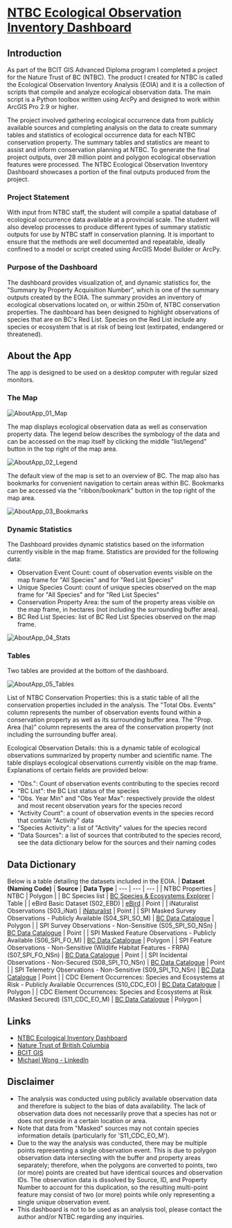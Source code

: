 # <a href="https://experience.arcgis.com/experience/9f5e1b7057da4f939e020e861d85e788">NTBC Ecological Observation Inventory Dashboard</a>

## Introduction
As part of the BCIT GIS Advanced Diploma program I completed a project for the Nature Trust of BC (NTBC). The product I created for NTBC is called the Ecological Observation Inventory Analysis (EOIA) and it is a collection of scripts that compile and analyze ecological observation data. The main script is a Python toolbox written using ArcPy and designed to work within ArcGIS Pro 2.9 or higher.

The project involved gathering ecological occurrence data from publicly available sources and completing analysis on the data to create summary tables and statistics of ecological occurrence data for each NTBC conservation property. The summary tables and statistics are meant to assist and inform conservation planning at NTBC. To generate the final project outputs, over 28 million point and polygon ecological observation features were processed. The NTBC Ecological Observation Inventory Dashboard showcases a portion of the final outputs produced from the project. 

### Project Statement
With input from NTBC staff, the student will compile a spatial database of ecological occurrence data available at a provincial scale. The student will also develop processes to produce different types of summary statistic outputs for use by NTBC staff in conservation planning. It is important to ensure that the methods are well documented and repeatable, ideally confined to a model or script created using ArcGIS Model Builder or ArcPy.

### Purpose of the Dashboard
The dashboard provides visualization of, and dynamic statistics for, the "Summary by Property Acquisition Number", which is one of the summary outputs created by the EOIA. The summary provides an inventory of ecological observations located on, or within 250m of, NTBC conservation properties. The dashboard has been designed to highlight observations of species that are on BC's Red List. Species on the Red List include any species or ecosystem that is at risk of being lost (extirpated, endangered or threatened).

## About the App
The app is designed to be used on a desktop computer with regular sized monitors.

### The Map

![AboutApp_01_Map](./EOIA_01_Dashboard.png)

The map displays ecological observation data as well as conservation property data. The legend below describes the symbology of the data and can be accessed on the map itself by clicking the middle "list/legend" button in the top right of the map area.

![AboutApp_02_Legend](./EOIA_02_Legend.png)

The default view of the map is set to an overview of BC. The map also has bookmarks for convenient navigation to certain areas within BC. Bookmarks can be accessed via the "ribbon/bookmark" button in the top right of the map area.

![AboutApp_03_Bookmarks](./EOIA_03_Bookmarks.png)

### Dynamic Statistics
The Dashboard provides dynamic statistics based on the information currently visible in the map frame. Statistics are provided for the following data:
- Observation Event Count: count of observation events visible on the map frame for "All Species" and for "Red List Species"
- Unique Species Count: count of unique species observed on the map frame for "All Species" and for "Red List Species"
- Conservation Property Area: the sum of the property areas visible on the map frame, in hectares (not including the surrounding buffer area).
- BC Red List Species: list of BC Red List Species observed on the map frame.

![AboutApp_04_Stats](./EOIA_04_Statistics.png)

### Tables
Two tables are provided at the bottom of the dashboard.

![AboutApp_05_Tables](./EOIA_05_Tables.png)

List of NTBC Conservation Properties: this is a static table of all the conservation properties included in the analysis. The "Total Obs. Events" column represents the number of observation events found within a conservation property as well as its surrounding buffer area. The "Prop. Area (ha)" column represents the area of the conservation property (not including the surrounding buffer area).

Ecological Observation Details: this is a dynamic table of ecological observations summarized by property number and scientific name. The table displays ecological observations currently visible on the map frame. Explanations of certain fields are provided below:
- "Obs.": Count of observation events contributing to the species record
- "BC List": the BC List status of the species
- "Obs. Year Min" and "Obs Year Max": respectively provide the oldest and most recent observation years for the species record
- "Activity Count": a count of observation events in the species record that contain "Activity" data
- "Species Activity": a list of "Activity" values for the species record
- "Data Sources": a list of sources that contributed to the species record, see the data dictionary below for the sources and their naming codes

## Data Dictionary

Below is a table detailing the datasets included in the EOIA.
| <b>Dataset (Naming Code)</b> | <b>Source</b> | <b>Data Type</b>
| --- | --- | --- |
| NTBC Properties | NTBC | Polygon |
| BC Species list | <a href="https://a100.gov.bc.ca/pub/eswp/search.do?method=reset">BC Species & Ecosystems Explorer</a> | Table |
| eBird Basic Dataset (S02_EBD) | <a href="https://ebird.org/canada/home">eBird</a> | Point |
| iNaturalist Observations (S03_iNat) | <a href="https://inaturalist.ca/home">iNaturalist</a> | Point |
| SPI Masked Survey Observations - Publicly Available (S04_SPI_SO_M) | <a href="https://catalogue.data.gov.bc.ca/dataset/wildlife-species-inventory-masked-survey-observations-publicly-available">BC Data Catalogue</a> | Polygon |
| SPI Survey Observations - Non-Sensitive (S05_SPI_SO_NSn) | <a href="https://catalogue.data.gov.bc.ca/dataset/wildlife-species-inventory-survey-observations-non-sensitive">BC Data Catalogue</a> | Point |
| SPI Masked Feature Observations - Publicly Available (S06_SPI_FO_M) | <a href="https://catalogue.data.gov.bc.ca/dataset/wildlife-species-inventory-masked-feature-observations-publicly-available">BC Data Catalogue</a> | Polygon |
| SPI Feature Observations - Non-Sensitive (Wildlife Habitat Features - FRPA) (S07_SPI_FO_NSn) | <a href="https://catalogue.data.gov.bc.ca/dataset/wildlife-habitat-features-frpa">BC Data Catalogue</a> | Point |
| SPI Incidental Observations - Non-Secured (S08_SPI_TO_NSn) | <a href="https://catalogue.data.gov.bc.ca/dataset/wildlife-species-inventory-incidental-observations-non-secured">BC Data Catalogue</a> | Point |
| SPI Telemetry Observations - Non-Sensitive (S09_SPI_TO_NSn) | <a href="https://catalogue.data.gov.bc.ca/dataset/wildlife-species-inventory-telemetry-observations-non-sensitive">BC Data Catalogue</a> | Point |
| CDC Element Occurrences: Species and Ecosystems at Risk - Publicly Available Occurrences (S10_CDC_EO) | <a href="https://catalogue.data.gov.bc.ca/dataset/species-and-ecosystems-at-risk-publicly-available-occurrences-cdc">BC Data Catalogue</a> | Polygon |
| CDC Element Occurrences: Species and Ecosystems at Risk (Masked Secured) (S11_CDC_EO_M) | <a href="https://catalogue.data.gov.bc.ca/dataset/species-and-ecosystems-at-risk-masked-secured-publicly-available-occurrences-cdc">BC Data Catalogue</a> | Polygon |


## Links
- <a href="https://experience.arcgis.com/experience/9f5e1b7057da4f939e020e861d85e788">NTBC Ecological Inventory Dashboard</a>
- <a href="https://www.naturetrust.bc.ca/">Nature Trust of British Columbia</a>
- <a href="https://www.bcit.ca/programs/geographic-information-systems/">BCIT GIS</a>
- <a href="https://www.linkedin.com/in/michael-wong-526098214/">Michael Wong - LinkedIn</a>

## Disclaimer
- The analysis was conducted using publicly available observation data and therefore is subject to the bias of data availability. The lack of observation data does not necessarily prove that a species has not or does not preside in a certain location or area.
- Note that data from "Masked" sources may not contain species information details (particularly for 'S11_CDC_EO_M').
- Due to the way the analysis was conducted, there may be multiple points representing a single observation event. This is due to polygon observation data intersecting with the buffer and property areas separately; therefore, when the polygons are converted to points, two (or more) points are created but have identical sources and observation IDs. The observation data is dissolved by Source, ID, and Property Number to account for this duplication, so the resulting multi-point feature may consist of two (or more) points while only representing a single unique observation event.
- This dashboard is not to be used as an analysis tool, please contact the author and/or NTBC regarding any inquiries.
